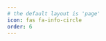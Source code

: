 ```yaml
---
# the default layout is 'page'
icon: fas fa-info-circle
order: 6
---
```


<!-- > Add Markdown syntax content to file `_tabs/about.md`{: .filepath } and it will show up on this page. -->
<!-- {: .prompt-tip } -->
